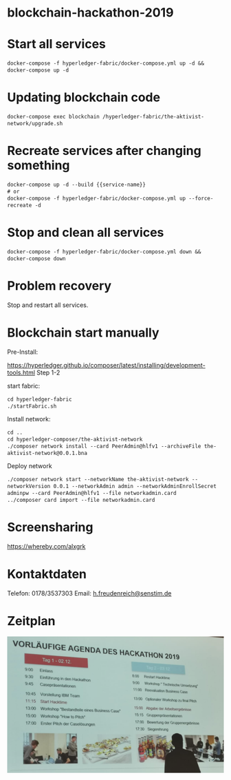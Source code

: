 # blockchain-hackathon-2019

# Start all services

```
docker-compose -f hyperledger-fabric/docker-compose.yml up -d && docker-compose up -d
```

# Updating blockchain code

```
docker-compose exec blockchain /hyperledger-fabric/the-aktivist-network/upgrade.sh
```

# Recreate services after changing something

```
docker-compose up -d --build {{service-name}}
# or
docker-compose -f hyperledger-fabric/docker-compose.yml up --force-recreate -d
```

# Stop and clean all services

```
docker-compose -f hyperledger-fabric/docker-compose.yml down && docker-compose down
```

# Problem recovery

Stop and restart all services.



# Blockchain start manually

Pre-Install:

https://hyperledger.github.io/composer/latest/installing/development-tools.html
Step 1-2

start fabric:

```
cd hyperledger-fabric
./startFabric.sh

```

Install network:

```
cd ..
cd hyperledger-composer/the-aktivist-network
./composer network install --card PeerAdmin@hlfv1 --archiveFile the-aktivist-network@0.0.1.bna
```

Deploy network
```
./composer network start --networkName the-aktivist-network --networkVersion 0.0.1 --networkAdmin admin --networkAdminEnrollSecret adminpw --card PeerAdmin@hlfv1 --file networkadmin.card
../composer card import --file networkadmin.card
```


# Screensharing
https://whereby.com/alxgrk

# Kontaktdaten

Telefon: 0178/3537303
Email: h.freudenreich@senstim.de

# Zeitplan
![alt text](https://github.com/alxgrk/blockchain-hackathon-2019/blob/master/Screenshot%202019-12-02%20at%2012.26.47.png)
